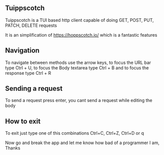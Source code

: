 ## Tuippscotch
Tuippscotch is a TUI based http client capable of doing GET, POST, PUT, PATCH, DELETE requests

It is an simplification of https://hoppscotch.io/ which is a fantastic features

## Navigation
To navigate between methods use the arrow keys, to focus the URL bar type Ctrl + U, to focus the Body textarea type Ctrl + B and to focus the response type Ctrl + R

## Sending a request
To send a request press enter, you cant send a request while editing the body

## How to exit
To exit just type one of this combinations Ctrl+C, Ctrl+Z, Ctrl+D or q

Now go and break the app and let me know how bad of a programmer I am, Thanks
